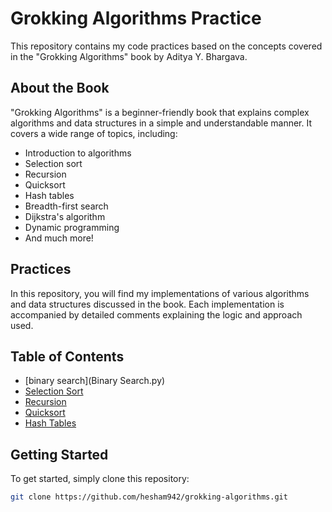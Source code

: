 # Grokking Algorithms Practice

This repository contains my code practices based on the concepts covered in the "Grokking Algorithms" book by Aditya Y. Bhargava. 

## About the Book

"Grokking Algorithms" is a beginner-friendly book that explains complex algorithms and data structures in a simple and understandable manner. It covers a wide range of topics, including:

- Introduction to algorithms
- Selection sort
- Recursion
- Quicksort
- Hash tables
- Breadth-first search
- Dijkstra's algorithm
- Dynamic programming
- And much more!

## Practices

In this repository, you will find my implementations of various algorithms and data structures discussed in the book. Each implementation is accompanied by detailed comments explaining the logic and approach used.

## Table of Contents
- [binary search](Binary Search.py)
- [Selection Sort](Selection_Sort.py)
- [Recursion](Recursion.py)
- [Quicksort](quicksort.py)
- [Hash Tables](Hash_Tables.py)


## Getting Started

To get started, simply clone this repository:

```bash
git clone https://github.com/hesham942/grokking-algorithms.git
